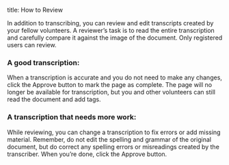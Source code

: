 title: How to Review

In addition to transcribing, you can review and edit transcripts created by your fellow volunteers. A reviewer’s task is to read the entire transcription and carefully compare it against the image of the document. Only registered users can review.

### A good transcription:

When a transcription is accurate and you do not need to make any changes, click the Approve button to mark the page as complete. The page will no longer be available for transcription, but you and other volunteers can still read the document and add tags.

### A transcription that needs more work:

While reviewing, you can change a transcription to fix errors or add missing material. Remember, do not edit the spelling and grammar of the original document, but do correct any spelling errors or misreadings created by the transcriber. When you’re done, click the Approve button.
